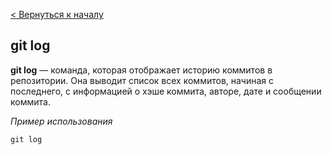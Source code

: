 [< Вернуться к началу](./readme.md)

## git log

**git log** — команда, которая отображает историю коммитов в репозитории. Она выводит список всех коммитов, начиная с последнего, с информацией о хэше коммита, авторе, дате и сообщении коммита.

*Пример использования*
```bash=
git log
```